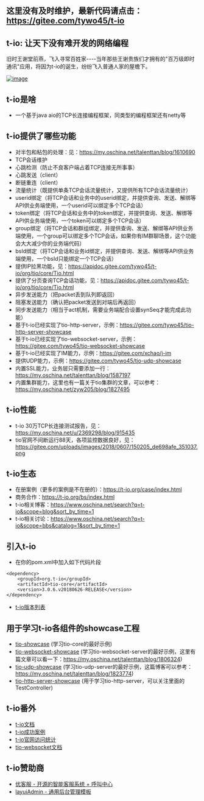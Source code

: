 

## 这里没有及时维护，最新代码请点击：https://gitee.com/tywo45/t-io


## **t-io: 让天下没有难开发的网络编程**
 旧时王谢堂前燕，飞入寻常百姓家----当年那些王谢贵族们才拥有的"百万级即时通讯"应用，将因为t-io的诞生，纷纷飞入普通人家的屋檐下。

 [![image](https://gitee.com/tywo45/t-io/raw/master/docs/logo/preview.png)](http://t-io.org/doc/index.html)

## **t-io是啥**
- 一个基于java aio的TCP长连接编程框架，同类型的编程框架还有netty等

## **t-io提供了哪些功能**
- 对半包和粘包的处理：见：https://my.oschina.net/talenttan/blog/1610690
- TCP会话维护
- 心跳检测（防止不良客户端占着TCP连接无所事事）
- 心跳发送（client）
- 断链重连（client）
- 流量统计（既提供单条TCP会话流量统计，又提供所有TCP会话流量统计）
- userid绑定（将TCP会话和业务中的userid绑定，并提供查询、发送、解绑等API供业务端使用，一个userid可以绑定多个TCP会话）
- token绑定（将TCP会话和业务中的token绑定，并提供查询、发送、解绑等API供业务端使用，一个token可以绑定多个TCP会话）
- group绑定（将TCP会话和群组绑定，并提供查询、发送、解绑等API供业务端使用，一个group可以绑定多个TCP会话，如果你有IM群聊场景，这个功能会大大减少你的业务端代码）
- bsId绑定（将TCP会话和业务id绑定，并提供查询、发送、解绑等API供业务端使用，一个bsId只能绑定一个TCP会话）
- 提供IP拉黑功能，见：https://apidoc.gitee.com/tywo45/t-io/org/tio/core/Tio.html
- 提供了分页查询TCP会话功能，见：https://apidoc.gitee.com/tywo45/t-io/org/tio/core/Tio.html
- 异步发送能力（把packet丢到队列即返回）
- 阻塞发送能力（确认把packet发送到对端后再返回）
- 同步发送能力（相当于act机制，需要业务端配合设置synSeq才能完成此功能）
- 基于t-io已经实现了tio-http-server，示例：https://gitee.com/tywo45/tio-http-server-showcase
- 基于t-io已经实现了tio-websocket-server，示例：https://gitee.com/tywo45/tio-websocket-showcase
- 基于t-io已经实现了IM能力，示例：https://gitee.com/xchao/j-im
- 提供UDP能力，示例：https://gitee.com/tywo45/tio-udp-showcase
- 内置SSL能力，业务层只需要添加一行：https://my.oschina.net/talenttan/blog/1587197
- 内置集群能力，这里也有一篇关于tio集群的文章，可以参考：https://my.oschina.net/zyw205/blog/1827495

## **t-io性能**
- t-io 30万TCP长连接测试报告，见：https://my.oschina.net/u/2369298/blog/915435
- tio官网不间断运行88天，各项监控数据良好，见：https://gitee.com/uploads/images/2018/0607/150205_de698afe_351037.png

## **t-io生态**
- 在册案例（更多的案例是不在册的）：https://t-io.org/case/index.html
- 商务合作：https://t-io.org/bs/index.html
- t-io相关博客：https://www.oschina.net/search?q=t-io&scope=blog&sort_by_time=1
- t-io相关讨论：https://www.oschina.net/search?q=t-io&scope=bbs&catalog=1&sort_by_time=1

## **引入t-io**
- 在你的pom.xml中加入如下代码片段
```
<dependency>
	<groupId>org.t-io</groupId>
	<artifactId>tio-core</artifactId>
	<version>3.0.6.v20180626-RELEASE</version>
</dependency>
```
- [t-io版本列表](http://repo.maven.apache.org/maven2/org/t-io/tio-core/ "t-io版本列表")

## **用于学习t-io各组件的showcase工程**
- [tio-showcase](https://gitee.com/tywo45/tio-showcase "tio-showcase") (学习tio-core的最好示例)
- [tio-websocket-showcase](https://gitee.com/tywo45/tio-websocket-showcase "tio-websocket-showcase") (学习tio-websocket-server的最好示例，这里有篇文章可以看一下：https://my.oschina.net/talenttan/blog/1806324)
- [tio-udp-showcase](https://gitee.com/tywo45/tio-udp-showcase "tio-udp-showcase") (学习tio-udp-server的最好示例，这篇博客可以参考：https://my.oschina.net/talenttan/blog/1823774)
- [tio-http-server-showcase](https://gitee.com/tywo45/tio-http-server-showcase "tio-http-server-showcase") (用于学习tio-http-server，可以关注里面的TestController)

## **t-io番外**
- [t-io文档](https://t-io.org/blog/index.html "t-io文档")
- [t-io成功案例](https://t-io.org/case/index.html "t-io成功案例")
- [t-io官网访问统计](https://t-io.org/stat/index.html "t-io官网访问统计")
- [tio-websocket文档](https://t-io.org/blog/index.html?p=%2Fblog%2Ftio%2Fws%2Fshowcase.html "tio-websocket文档")

## **t-io赞助商**

- [优客服 - 开源的智能客服系统 + 呼叫中心](https://t-io.org/api/ad/1.php "优客服 - 开源的智能客服系统 + 呼叫中心")
- [layuiAdmin - 通用后台管理模板](https://t-io.org/api/ad/12.php "layuiAdmin - 通用后台管理模板")
